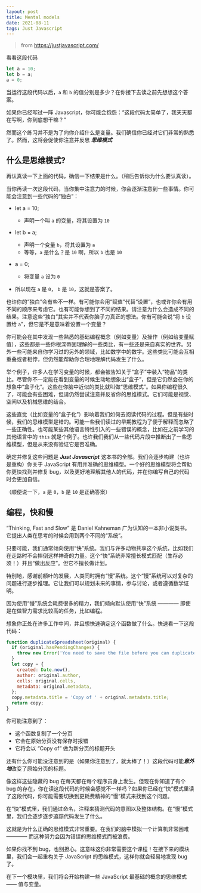```yaml
---
layout: post
title: Mental models
date: 2021-08-11
tags: Just Javascript
---
```


> from https://justjavascript.com/

看看这段代码
```javascript
let a = 10;
let b = a;
a = 0;
```
当运行这段代码以后，`a` 和 `b` 的值分别是多少？在你接下去读之前先想想这个答案。

如果你已经写过一阵 Javascript，你可能会抱怨：“这段代码太简单了，我天天都在写啊，你到底想干嘛？”

然而这个练习并不是为了向你介绍什么是变量。我们确信你已经对它们非常的熟悉了。然而，这将会促使你注意并反思 ***思维模式***


## 什么是思维模式?
再认真读一下上面的代码，确信一下结果是什么。（稍后告诉你为什么要认真读）。

当你再读一次这段代码，当你集中注意力的时候，你会逐渐注意到一些事情。你可能会注意到一些代码的“独白”：

- let a = 10;
  - 声明一个叫 `a` 的变量，将其设置为 `10`
- let b = a;
  -  声明一个变量 `b`，将其设置为 `a`
  -  等等，`a` 是什么？是 `10` 啊，所以 `b` 也是 `10`
- a = 0;
  - 将变量 `a` 设为 `0`  

- 所以现在 `a` 是 `0`， `b` 是 `10`，这就是答案了。

也许你的“独白”会有些不一样。有可能你会用“赋值”代替“设置”，也或许你会有用不同的顺序来考虑它。也有可能你想到了不同的结果。请注意为什么会造成不同的结果。注意这些“独白”其实并不代表你脑子力真正的想法。你有可能会说“将 `b` 设置给 `a`”，但它是不是意味着设置一个变量？

你可能会在其中发现一些熟悉的基础编程概念（例如变量）及操作（例如给变量赋值），这些都是一些你根深蒂固理解的一些类比，有一些还是来自真实的世界。另外一些可能来自你学习过的另外的领域，比如数学中的数字。这些类比可能会互相重叠或者相悖，但仍然能帮助你合理地理解代码发生了什么。

举个例子，许多人在学习变量的时候，都会被告知关于“盒子”中装入“物品”的类比。尽管你不一定能在看到变量的时候生动地想象出“盒子”，但是它仍然会在你的想象中“盒子化”。这些在你脑中近似的类比就叫做“思维模式”。如果你编程很久了，可能会有些困难，但请仍然尝试注意并反省你的思维模式。它们可能是视觉、空间以及机械思维的结合。

这些直觉（比如变量的“盒子化”）影响着我们如何去阅读代码的过程。但是有些时候，我们的思维模型是错的。可能一些我们读过的早期教程为了便于解释而忽略了一些正确性。也可能某些其他语言特性引入的一些错误的概念，比如在之前学习的其他语言中的 `this` 就是个例子。也许我们我们从一些代码片段中推断出了一些思维模型，但是从来没有验证它是否准确。

确定并修复这些问题是 ***Just Javascript*** 这本书的全部。我们会逐步构建（也许是重构）你关于 JavaScript 有用并准确的思维模型。一个好的思维模型将会帮助你更快找到并修复 bug，以及更好地理解其他人的代码，并在你编写自己的代码时会更加自信。

（顺便说一下，`a` 是 `0`，`b` 是 `10` 是正确答案）

## 编程，快和慢

“Thinking, Fast and Slow” 是 Daniel Kahneman 广为认知的一本非小说类书。它提出人类在思考的时候会用到两个不同的“系统”。

只要可能，我们通常倾向使用“快”系统。我们与许多动物共享这个系统，比如我们在走路时不会摔倒这样神奇的力量。这个“快”系统非常擅长模式匹配（生存必须！）并且“做出反应”。但它不擅长做计划。

特别地，感谢前额叶的发展，人类同时拥有“慢”系统。这个“慢”系统可以对复杂的问题进行逐步推理。它让我们可以规划未来的事情，参与讨论，或者遵循数学证明。

因为使用“慢”系统会耗费很多的精力，我们倾向默认使用“快”系统 ———— 即使是在做智力需求比较高的任务，比如编程。

想象你正处在许多工作中间，并且想快速确定这个函数做了什么。快速看一下这段代码：

```javascript
function duplicateSpreadsheet(original) {
  if (original.hasPendingChanges) {
    throw new Error('You need to save the file before you can duplicate it.');
  }
  let copy = {
    created: Date.now(),
    author: original.author,
    cells: original.cells,
    metadata: original.metadata,
  };
  copy.metadata.title = 'Copy of ' + original.metadata.title;
  return copy;
}
```

你可能注意到了：
- 这个函数复制了一个分页
- 它会在原始分页没有保存时报错
- 它将会以 “Copy of” 做为新分页的标题开头

还有什么你可能没注意到的是（如果你注意到了，就太棒了！）这段代码可能***意外地***改变了原始分页的标题。

像这样这些隐藏的 bug 在每天都在每个程序员身上发生。但现在你知道了有个 bug 的存在，你在读这段代码的时候会感觉不一样吗？如果你已经在“快”模式里读了这段代码，你可能需要切换到更耗费精神的“慢”模式来找到这个问题。

在“快”模式里，我们通过命名，注释来猜测代码的意图以及整体结构。在“慢”模式里，我们会逐步逐步追踪代码发生了什么。

这就是为什么正确的思维模式非常重要。在我们的脑中模拟一个计算机非常困难 ———— 而这种努力会因为错误的思维模式而被浪费。

如果你找不到 bug，也别担心。这意味这你非常需要这个课程！在接下来的模块里，我们会一起重构关于 JavaScript 的思维模式，这样你就会轻易地发现 bug 了。

在下一个模块里，我们将会开始构建一些 JavaScript 最基础的概念的思维模式 —— 值与变量。


